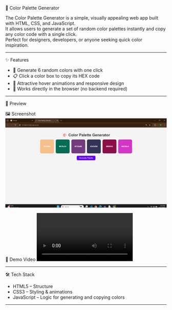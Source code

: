  🎨 Color Palette Generator

The Color Palette Generator is a simple, visually appealing web app built with HTML, CSS, and JavaScript.  
It allows users to generate a set of random color palettes instantly and copy any color code with a single click.  
Perfect for designers, developers, or anyone seeking quick color inspiration. 

---

 ✨ Features
- 🔄 Generate 6 random colors with one click  
- 📋 Click a color box to copy its HEX code 
- 🎨 Attractive hover animations and responsive design  
- 🚀 Works directly in the browser (no backend required)  

---
 📸 Preview

 🖼️ Screenshot
![App Screenshot](outputimage.png)

🎥 Demo Video
![Demo Video](demo.mp4)

---


 🛠 Tech Stack
- HTML5 – Structure  
- CSS3 – Styling & animations  
- JavaScript  – Logic for generating and copying colors  

---


